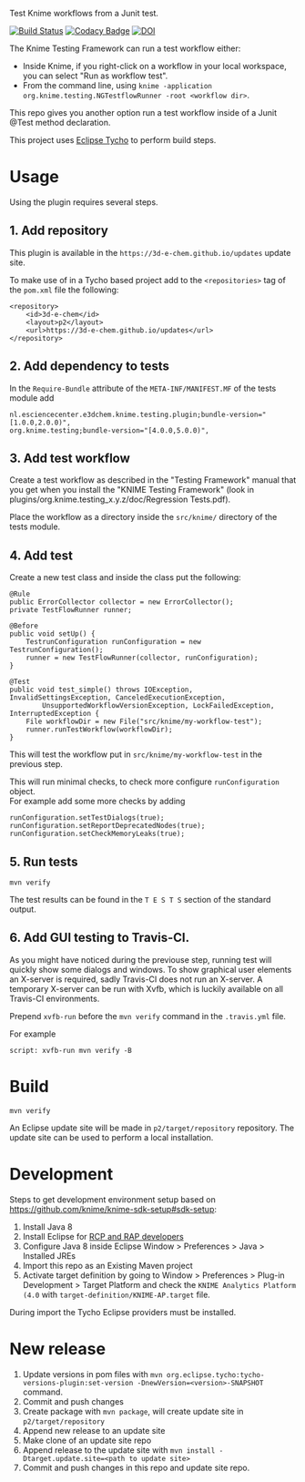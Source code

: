 Test Knime workflows from a Junit test.

[![Build Status](https://travis-ci.org/3D-e-Chem/knime-testflow.svg?branch=master)](https://travis-ci.org/3D-e-Chem/knime-testflow)
[![Codacy Badge](https://api.codacy.com/project/badge/Grade/ba09652161144d9abbe4827fd16bbaec)](https://www.codacy.com/app/3D-e-Chem/knime-testflow?utm_source=github.com&amp;utm_medium=referral&amp;utm_content=3D-e-Chem/knime-testflow&amp;utm_campaign=Badge_Grade)
[![DOI](https://zenodo.org/badge/doi/10.5281/zenodo.55805.svg)](http://dx.doi.org/10.5281/zenodo.55805)

The Knime Testing Framework can run a test workflow either:
* Inside Knime, if you right-click on a workflow in your local workspace, you can select "Run as workflow test".
* From the command line, using `knime -application org.knime.testing.NGTestflowRunner -root <workflow dir>`.

This repo gives you another option run a test workflow inside of a Junit @Test method declaration.

This project uses [Eclipse Tycho](https://www.eclipse.org/tycho/) to perform build steps.

# Usage

Using the plugin requires several steps.

## 1. Add repository

This plugin is available in the `https://3d-e-chem.github.io/updates` update site.

To make use of in a Tycho based project add to the `<repositories>` tag of the `pom.xml` file the following:
```
<repository>
    <id>3d-e-chem</id>
    <layout>p2</layout>
    <url>https://3d-e-chem.github.io/updates</url>
</repository>
```

## 2. Add dependency to tests

In the `Require-Bundle` attribute of the `META-INF/MANIFEST.MF` of the tests module add
```
nl.esciencecenter.e3dchem.knime.testing.plugin;bundle-version="[1.0.0,2.0.0)",
org.knime.testing;bundle-version="[4.0.0,5.0.0)",
```

## 3. Add test workflow

Create a test workflow as described in the "Testing Framework" manual that you get when you install the "KNIME Testing Framework" (look in plugins/org.knime.testing_x.y.z/doc/Regression Tests.pdf).

Place the workflow as a directory inside the `src/knime/` directory of the tests module.

## 4. Add test

Create a new test class and inside the class put the following:
```
@Rule
public ErrorCollector collector = new ErrorCollector();
private TestFlowRunner runner;

@Before
public void setUp() {
    TestrunConfiguration runConfiguration = new TestrunConfiguration();
    runner = new TestFlowRunner(collector, runConfiguration);
}

@Test
public void test_simple() throws IOException, InvalidSettingsException, CanceledExecutionException,
        UnsupportedWorkflowVersionException, LockFailedException, InterruptedException {
    File workflowDir = new File("src/knime/my-workflow-test");
    runner.runTestWorkflow(workflowDir);
}
```

This will test the workflow put in `src/knime/my-workflow-test` in the previous step.

This will run minimal checks, to check more configure `runConfiguration` object.  
For example add some more checks by adding 
```
runConfiguration.setTestDialogs(true);
runConfiguration.setReportDeprecatedNodes(true);
runConfiguration.setCheckMemoryLeaks(true);
```

## 5. Run tests

```
mvn verify
```

The test results can be found in the `T E S T S` section of the standard output.

## 6. Add GUI testing to Travis-CI.

As you might have noticed during the previouse step, running test will quickly show some dialogs and windows.
To show graphical user elements an X-server is required, sadly Travis-CI does not run an X-server. 
A temporary X-server can be run with Xvfb, which is luckily available on all Travis-CI environments.

Prepend `xvfb-run` before the `mvn verify` command in the `.travis.yml` file.

For example
```
script: xvfb-run mvn verify -B
```

# Build

```
mvn verify
```

An Eclipse update site will be made in `p2/target/repository` repository.
The update site can be used to perform a local installation.

# Development

Steps to get development environment setup based on https://github.com/knime/knime-sdk-setup#sdk-setup:

1. Install Java 8
2. Install Eclipse for [RCP and RAP developers](https://www.eclipse.org/downloads/packages/release/2018-12/r/eclipse-ide-rcp-and-rap-developers)
3. Configure Java 8 inside Eclipse Window > Preferences > Java > Installed JREs
4. Import this repo as an Existing Maven project
5. Activate target definition by going to Window > Preferences > Plug-in Development > Target Platform and check the `KNIME Analytics Platform (4.0` with `target-definition/KNIME-AP.target` file.

During import the Tycho Eclipse providers must be installed.

# New release

1. Update versions in pom files with `mvn org.eclipse.tycho:tycho-versions-plugin:set-version -DnewVersion=<version>-SNAPSHOT` command.
2. Commit and push changes
3. Create package with `mvn package`, will create update site in `p2/target/repository`
4. Append new release to an update site
  1. Make clone of an update site repo
  2. Append release to the update site with `mvn install -Dtarget.update.site=<path to update site>`
5. Commit and push changes in this repo and update site repo.

